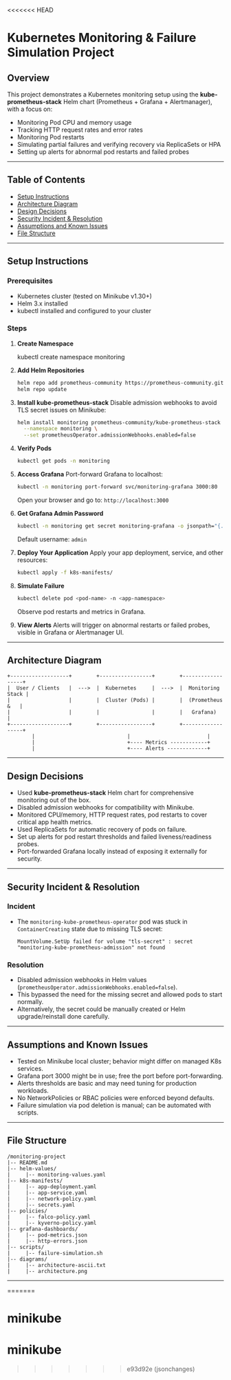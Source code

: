 <<<<<<< HEAD
# Kubernetes Monitoring & Failure Simulation Project

## Overview

This project demonstrates a Kubernetes monitoring setup using the **kube-prometheus-stack** Helm chart (Prometheus + Grafana + Alertmanager), with a focus on:

- Monitoring Pod CPU and memory usage
- Tracking HTTP request rates and error rates
- Monitoring Pod restarts
- Simulating partial failures and verifying recovery via ReplicaSets or HPA
- Setting up alerts for abnormal pod restarts and failed probes

---

## Table of Contents

- [Setup Instructions](#setup-instructions)
- [Architecture Diagram](#architecture-diagram)
- [Design Decisions](#design-decisions)
- [Security Incident & Resolution](#security-incident--resolution)
- [Assumptions and Known Issues](#assumptions-and-known-issues)
- [File Structure](#file-structure)

---

## Setup Instructions

### Prerequisites

- Kubernetes cluster (tested on Minikube v1.30+)
- Helm 3.x installed
- kubectl installed and configured to your cluster

### Steps

1. **Create Namespace**

   kubectl create namespace monitoring


2. **Add Helm Repositories**

   ```bash
   helm repo add prometheus-community https://prometheus-community.github.io/helm-charts
   helm repo update
   ```

3. **Install kube-prometheus-stack**
   Disable admission webhooks to avoid TLS secret issues on Minikube:

   ```bash
   helm install monitoring prometheus-community/kube-prometheus-stack \
     --namespace monitoring \
     --set prometheusOperator.admissionWebhooks.enabled=false
   ```

4. **Verify Pods**

   ```bash
   kubectl get pods -n monitoring
   ```

5. **Access Grafana**
   Port-forward Grafana to localhost:

   ```bash
   kubectl -n monitoring port-forward svc/monitoring-grafana 3000:80
   ```

   Open your browser and go to: `http://localhost:3000`

6. **Get Grafana Admin Password**

   ```bash
   kubectl -n monitoring get secret monitoring-grafana -o jsonpath="{.data.admin-password}" | base64 --decode ; echo
   ```

   Default username: `admin`

7. **Deploy Your Application**
   Apply your app deployment, service, and other resources:

   ```bash
   kubectl apply -f k8s-manifests/
   ```

8. **Simulate Failure**

   ```bash
   kubectl delete pod <pod-name> -n <app-namespace>
   ```

   Observe pod restarts and metrics in Grafana.

9. **View Alerts**
   Alerts will trigger on abnormal restarts or failed probes, visible in Grafana or Alertmanager UI.

---

## Architecture Diagram

```
+-------------------+        +-----------------+        +------------------+
|  User / Clients   |  --->  |  Kubernetes     |  --->  |  Monitoring Stack |
|                   |        |  Cluster (Pods) |        |  (Prometheus &   |
|                   |        |                 |        |   Grafana)       |
+-------------------+        +-----------------+        +------------------+
        |                              |                         |
        |                              +---- Metrics ------------+
        |                              +---- Alerts -------------+
```

---

## Design Decisions

* Used **kube-prometheus-stack** Helm chart for comprehensive monitoring out of the box.
* Disabled admission webhooks for compatibility with Minikube.
* Monitored CPU/memory, HTTP request rates, pod restarts to cover critical app health metrics.
* Used ReplicaSets for automatic recovery of pods on failure.
* Set up alerts for pod restart thresholds and failed liveness/readiness probes.
* Port-forwarded Grafana locally instead of exposing it externally for security.

---

## Security Incident & Resolution

### Incident

* The `monitoring-kube-prometheus-operator` pod was stuck in `ContainerCreating` state due to missing TLS secret:

  ```
  MountVolume.SetUp failed for volume "tls-secret" : secret "monitoring-kube-prometheus-admission" not found
  ```

### Resolution

* Disabled admission webhooks in Helm values (`prometheusOperator.admissionWebhooks.enabled=false`).
* This bypassed the need for the missing secret and allowed pods to start normally.
* Alternatively, the secret could be manually created or Helm upgrade/reinstall done carefully.

---

## Assumptions and Known Issues

* Tested on Minikube local cluster; behavior might differ on managed K8s services.
* Grafana port 3000 might be in use; free the port before port-forwarding.
* Alerts thresholds are basic and may need tuning for production workloads.
* No NetworkPolicies or RBAC policies were enforced beyond defaults.
* Failure simulation via pod deletion is manual; can be automated with scripts.

---

## File Structure

```
/monitoring-project
|-- README.md
|-- helm-values/
|     |-- monitoring-values.yaml
|-- k8s-manifests/
|     |-- app-deployment.yaml
|     |-- app-service.yaml
|     |-- network-policy.yaml
|     |-- secrets.yaml
|-- policies/
|     |-- falco-policy.yaml
|     |-- kyverno-policy.yaml
|-- grafana-dashboards/
|     |-- pod-metrics.json
|     |-- http-errors.json
|-- scripts/
|     |-- failure-simulation.sh
|-- diagrams/
|     |-- architecture-ascii.txt
|     |-- architecture.png
```

---
=======
# minikube
# minikube
>>>>>>> e93d92e (jsonchanges)
